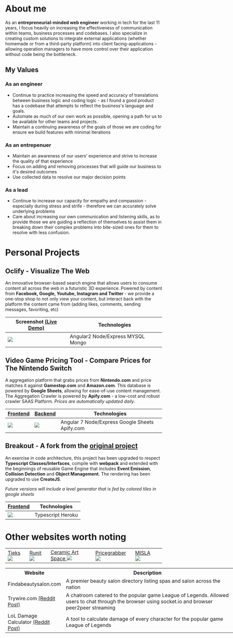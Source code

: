 
# About me
As an **entrepreneurial-minded web engineer** working in tech for the last 11 years, I focus heavily on increasing the effectiveness of communication within teams, business processes and codebases. I also specialize in creating custom solutions to integrate external applications (whether homemade or from a third-party platform) into client facing-applications - allowing operation managers to have more control over their application without code being the bottleneck.

## My Values 
### As an engineer
- Continue to practice increasing the speed and accuracy of translations between business logic and coding logic - as I found a good product has a codebase that attempts to reflect the business's language and goals.
- Automate as much of our own work as possible, opening a path for us to be available for other teams and projects.
- Maintain a continuing awareness of the goals of those we are coding for ensure we build features with minimal iterations

### As an entrepenuer
- Maintain an awareness of our users' experience and strive to increase the quality of that experience
- Focus on adding and removing processes that will guide our business to it's desired outcomes
- Use collected data to resolve our major decision points

### As a lead
- Continue to increase our capacity for empathy and compassion - especially during stress and strife - therefore we can accurately solve underlying problems
- Care about increasing our own communication and listening skills, as to provide those we are guiding a reflection of themselves to assist them in breaking down their complex problems into bite-sized ones for them to resolve with less confusion. 

# Personal Projects

## Oclify - Visualize The Web
An innovative browser-based search engine that allows users to consume content all across the web in a futuristic 3D experience. Powered by content from **Facebook, Google, Youtube, Instagram and Twitter** - we provide a one-stop shop to not only view your content, but interact back with the platform the content came from (adding likes, comments, sending messages, favoriting, etc)

| Screenshot [(Live Demo)](https://drive.google.com/file/d/1EhOi4i0NpxJPO7wIZ8-glcu51W6VigFm/view?usp=sharing) | Technologies|
|--|--|
| [![](https://user-images.githubusercontent.com/5151401/69593792-2274e100-0faf-11ea-9580-996c4b0a7a4e.png)](https://drive.google.com/file/d/1EhOi4i0NpxJPO7wIZ8-glcu51W6VigFm/view?usp=sharing)| Angular2 Node/Express MYSQL Mongo

## Video Game Pricing Tool - Compare Prices for The Nintendo Switch
A aggregation platform that grabs prices from **Nintendo.com** and price matches it against **Gamestop.com** and **Amazon.com**. This database is powered by **Google Sheets**, allowing for ease-of-use content management. The Aggregation Crawler is powered by **Apify.com** - a low-cost and robust crawler SAAS Platform. 
*Prices are automatically updated daily*.

| <a href="https://vgpt.herokuapp.com/">Frontend</a> | <a href="https://docs.google.com/spreadsheets/d/1MIM2mpx3Hq8jcM-2VOl-qJdtYMdoHZnHG_PZgnp11iQ/edit?usp=sharing">Backend</a>| Technologies|
|--|--|--|
| [![](https://user-images.githubusercontent.com/5151401/69594669-eb53ff00-0fb1-11ea-887f-2b95a7b25b9c.png)]([https://vgpt.herokuapp.com/](https://vgpt.herokuapp.com/))| <a href="https://docs.google.com/spreadsheets/d/1MIM2mpx3Hq8jcM-2VOl-qJdtYMdoHZnHG_PZgnp11iQ/edit?usp=sharing"><img src="https://user-images.githubusercontent.com/5151401/69595104-6a960280-0fb3-11ea-8d48-e4f8b137df76.png"/></a>| Angular 7 Node/Express Google Sheets Apify.com

## Breakout - A fork from the [original project](https://github.com/ajweeks/Breakout)
An exercise in code architecture, this project has been upgraded to respect **Typescript Classes/Interfaces**, compile with **webpack** and extended with the beginnings of reusable Game Engine that includes **Event Emission**, **Collision Detection** and **Object Management**. The rendering has been upgraded to use **CreateJS**.

*Future versions will include a level generator that is fed by colored tiles in google sheets*

| <a href="https://afroradiohead-breakout.herokuapp.com/">Frontend</a> | Technologies|
|--|--|
| [![](https://user-images.githubusercontent.com/5151401/69595520-a2517a00-0fb4-11ea-934c-71890af1a809.png)]([[https://afroradiohead-breakout.herokuapp.com/](https://afroradiohead-breakout.herokuapp.com/)/](https://vgpt.herokuapp.com/))| Typescript Heroku


# Other websites worth noting
<table>
  <tr>
    <td><a href="https://tieks.com/">Tieks <img src="https://user-images.githubusercontent.com/5151401/69669851-82b76180-1047-11ea-8823-bbef3dfeca5d.png" /></a></td>
    <td><a href="https://www.runit.com/">Runit</a> <img src="https://user-images.githubusercontent.com/5151401/69597491-00815b80-0fbb-11ea-98d3-4e8e4b0b4378.png"></td>
    <td><a href="https://www.ceramicartspace.com/">Ceramic Art Space <img src="https://user-images.githubusercontent.com/5151401/69597534-273f9200-0fbb-11ea-81c7-b65f69cfb445.png" /></a></td>
    <td><a href="http://www.pricegrabber.com/">Pricegrabber <img src="https://user-images.githubusercontent.com/5151401/69597240-2c501180-0fba-11ea-8dab-bb6ac8ce723e.png" /></a></td>
    <td><a href="https://www.misla.org/">MISLA</a> <img src="https://user-images.githubusercontent.com/5151401/69597567-39b9cb80-0fbb-11ea-82a5-a7c151149b64.png"></td>
    <td></td>
  </tr>
</table>


<table style="undefined;table-layout: fixed; width: 900px">
<colgroup>
<col style="width: 156px">
<col style="width: 567px">
<col style="width: 177px">
</colgroup>
  <tr>
    <th>Website</th>
    <th>Description</th>
    <th>Built w/</th>
  </tr>
  <tr>
    <td>Findabeautysalon.com</td>
    <td>A premier beauty salon directory listing spas and salon across the nation</td>
    <td>Codeigniter, jQuery, Mysql</td>
  </tr>
  <tr>
    <td>Trywire.com <a href="https://www.reddit.com/r/leagueoflegends/comments/1rweg5/host_your_team_chats_wo_giving_your_skype_anymore/">(Reddit Post)</a></td>
    <td>A chatroom catered to the popular game League of Legends. Allowed users to chat through the browser using socket.io and browser peer2peer streaming</td>
    <td>Angularjs Nodejs</td>
  </tr>
  <tr>
    <td>LoL Damage Calculator <a href="https://www.reddit.com/r/leagueoflegends/comments/1yr150/finished_making_a_small_damage_calculator_wanted/">(Reddit Post)</a></td>
    <td>A tool to calculate damage of every character for the popular game League of Legends</td>
    <td>Laravel Jquery Mysql</td>
  </tr>
</table>

